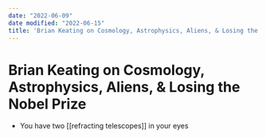 ```yaml
---
date: "2022-06-09"
date modified: "2022-06-15"
title: 'Brian Keating on Cosmology, Astrophysics, Aliens, & Losing the Nobel Prize'
---
```


# Brian Keating on Cosmology, Astrophysics, Aliens, & Losing the Nobel Prize
- You have two [[refracting telescopes]] in your eyes

